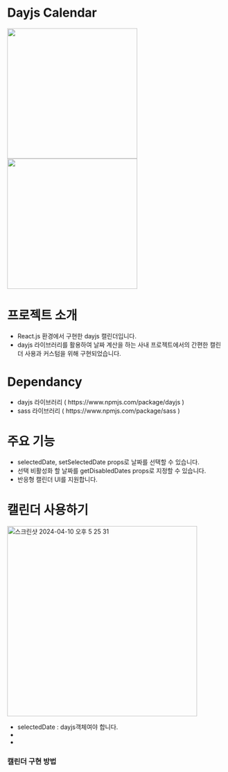 <h1>Dayjs Calendar</h1>
<img src="https://github.com/HyerimKimm/dayjs-calendar/assets/50258232/f4cc1836-ae00-4ef5-9f64-975692a1b751" width="300"/>
<img src="https://github.com/HyerimKimm/dayjs-calendar/assets/50258232/3e4849fc-6be7-40e2-8288-c3f8ff914df8" width="300"/>

<h1>프로젝트 소개</h1>
<ul>
  <li>React.js 환경에서 구현한 dayjs 캘린더입니다. </li>
  <li>dayjs 라이브러리를 활용하여 날짜 계산을 하는 사내 프로젝트에서의 간편한 캘린더 사용과 커스텀을 위해 구현되었습니다. </li>
</ul>
<h1>Dependancy</h1>
<ul>
  <li>dayjs 라이브러리 ( https://www.npmjs.com/package/dayjs )</li>
  <li>sass 라이브러리 ( https://www.npmjs.com/package/sass )</li>
</ul>
<h1>주요 기능</h1>
<ul>
  <li>selectedDate, setSelectedDate props로 날짜를 선택할 수 있습니다.</li>
  <li>선택 비활성화 할 날짜를 getDisabledDates props로 지정할 수 있습니다.</li>
  <li>반응형 캘린더 UI를 지원합니다. </li>
</ul>
<h1>캘린더 사용하기</h1>
<img width="438" alt="스크린샷 2024-04-10 오후 5 25 31" src="https://github.com/HyerimKimm/dayjs-calendar/assets/50258232/e631bc0e-1a39-4bb0-ad14-dc902a5fd431">
<ul>
  <li>selectedDate : dayjs객체여야 합니다. </li>
  <li></li>
  <li></li>
</ul>
<h3>캘린더 구현 방법</h3>
